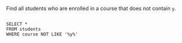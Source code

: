 Find all students who are enrolled in a course that does not contain `y`.

<Editor lang="sql" dbName="students1.db">
<code>
SELECT *
FROM students
WHERE course NOT LIKE '%y%'
</code>
</Editor>